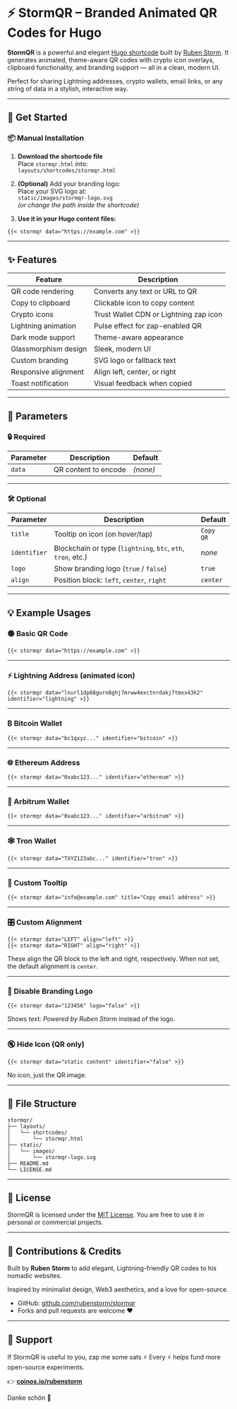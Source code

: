 
# ⚡ StormQR – Branded Animated QR Codes for Hugo

**StormQR** is a powerful and elegant [Hugo shortcode](https://gohugo.io/content-management/shortcodes/) built by [Ruben Storm](https://github.com/rubenstorm). It generates animated, theme-aware QR codes with crypto icon overlays, clipboard functionality, and branding support — all in a clean, modern UI.

Perfect for sharing Lightning addresses, crypto wallets, email links, or any string of data in a stylish, interactive way.

---

## 🚀 Get Started

### 📦 Manual Installation

1. **Download the shortcode file**  
   Place `stormqr.html` into:  
   `layouts/shortcodes/stormqr.html`

2. **(Optional)** Add your branding logo:  
   Place your SVG logo at:  
   `static/images/stormqr-logo.svg`  
   _(or change the path inside the shortcode)_

3. **Use it in your Hugo content files:**

```go-html-template
{{< stormqr data="https://example.com" >}}
```

---

## ✨ Features

| Feature              | Description                            |
| -------------------- | -------------------------------------- |
| QR code rendering    | Converts any text or URL to QR         |
| Copy to clipboard    | Clickable icon to copy content         |
| Crypto icons         | Trust Wallet CDN or Lightning zap icon |
| Lightning animation  | Pulse effect for zap-enabled QR        |
| Dark mode support    | Theme-aware appearance                 |
| Glassmorphism design | Sleek, modern UI                       |
| Custom branding      | SVG logo or fallback text              |
| Responsive alignment | Align left, center, or right           |
| Toast notification   | Visual feedback when copied            |

---

## 📄 Parameters

### 🔒 Required

| Parameter | Description          | Default  |
| --------- | -------------------- | -------- |
| `data`    | QR content to encode | *(none)* |

---

### 🛠️ Optional

| Parameter    | Description                                                  | Default   |
| ------------ | ------------------------------------------------------------ | --------- |
| `title`      | Tooltip on icon (on hover/tap)                               | `Copy QR` |
| `identifier` | Blockchain or type (`lightning`, `btc`, `eth`, `tron`, etc.) | *none*    |
| `logo`       | Show branding logo (`true` / `false`)                        | `true`    |
| `align`      | Position block: `left`, `center`, `right`                    | `center`  |

---

## 💡 Example Usages

### 🟢 Basic QR Code

```go-html-template
{{< stormqr data="https://example.com" >}}
```

---

### ⚡ Lightning Address (animated icon)

```go-html-template
{{< stormqr data="lnurl1dp68gurn8ghj7mrww4exctnrdakj7tmxx43k2" identifier="lightning" >}}
```

---

### ₿ Bitcoin Wallet

```go-html-template
{{< stormqr data="bc1qxyz..." identifier="bitcoin" >}}
```

---

### 🌐 Ethereum Address

```go-html-template
{{< stormqr data="0xabc123..." identifier="ethereum" >}}
```

---

### 🤖 Arbitrum Wallet

```go-html-template
{{< stormqr data="0xabc123..." identifier="arbitrum" >}}
```

---

### 🕸 Tron Wallet

```go-html-template
{{< stormqr data="TXYZ123abc..." identifier="tron" >}}
```

---

### 🎯 Custom Tooltip

```go-html-template
{{< stormqr data="info@example.com" title="Copy email address" >}}
```

---

### 🎛️ Custom Alignment

```go-html-template
{{< stormqr data="LEFT" align="left" >}}
{{< stormqr data="RIGHT" align="right" >}}
```

These align the QR block to the left and right, respectively.
When not set, the default alignment is `center`.

---

### 🚫 Disable Branding Logo

```go-html-template
{{< stormqr data="123456" logo="false" >}}
```

Shows text: *Powered by Ruben Storm* instead of the logo.

---

### 🔇 Hide Icon (QR only)

```go-html-template
{{< stormqr data="static content" identifier="false" >}}
```

No icon, just the QR image.

---

## 🧱 File Structure

```
stormqr/
├── layouts/
│   └── shortcodes/
│       └── stormqr.html
├── static/
│   └── images/
│       └── stormqr-logo.svg
├── README.md
└── LICENSE.md
```

---

## 📄 License

StormQR is licensed under the [MIT License](./LICENSE.md).
You are free to use it in personal or commercial projects.

---

## 🙌 Contributions & Credits

Built by **Ruben Storm** to add elegant, Lightning-friendly QR codes to his nomadic websites.

Inspired by minimalist design, Web3 aesthetics, and a love for open-source.

* GitHub: [github.com/rubenstorm/stormqr](https://github.com/rubenstorm/stormqr)
* Forks and pull requests are welcome ❤️

---

## 💖 Support

If StormQR is useful to you, zap me some sats ⚡
Every ⚡ helps fund more open-source experiments.

👉 **[coinos.io/rubenstorm](https://coinos.io/rubenstorm)**

Danke schön 🙏



